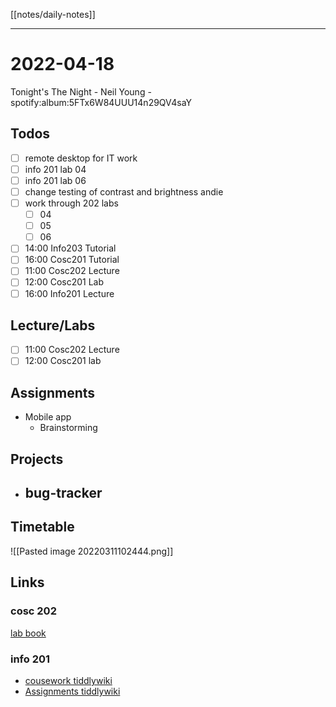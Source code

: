 [[notes/daily-notes]]

---

# 2022-04-18

Tonight's The Night - Neil Young - spotify:album:5FTx6W84UUU14n29QV4saY

## Todos
- [ ] remote desktop for IT work
- [ ] info 201 lab 04
- [ ] info 201 lab 06
- [ ] change testing of contrast and brightness andie
- [ ] work through 202 labs
	- [ ] 04
	- [ ] 05
	- [ ] 06
- [ ] 14:00 Info203 Tutorial
- [ ] 16:00 Cosc201 Tutorial
- [ ] 11:00 Cosc202 Lecture
- [ ] 12:00 Cosc201 Lab
- [ ] 16:00 Info201 Lecture

## Lecture/Labs

- [ ] 11:00 Cosc202 Lecture
- [ ] 12:00 Cosc201 lab

## Assignments
- Mobile app
	- Brainstorming

## Projects
- bug-tracker
	- 

## Timetable

![[Pasted image 20220311102444.png]]

## Links

### cosc 202

[lab book](https://cosc202.cspages.otago.ac.nz/lab-book/COSC202LabBook.pdf)

### info 201

- [cousework tiddlywiki](https://isgb.otago.ac.nz/infosci/INFO201/labs_release/raw/master/output/info201_labs.html#)
- [Assignments tiddlywiki](https://isgb.otago.ac.nz/info201/shared/assignments_release/raw/master/output/INFO201_Assignments.html)